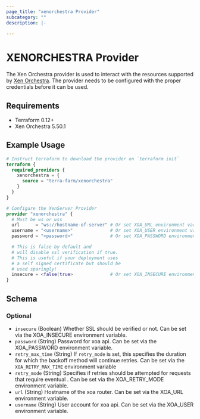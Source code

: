 ```yaml
---
page_title: "xenorchestra Provider"
subcategory: ""
description: |-
  
---
```


# XENORCHESTRA Provider

The Xen Orchestra provider is used to interact with the resources supported by [Xen Orchestra](https://github.com/vatesfr/xen-orchestra). The provider needs to be configured with the proper credentials before it can be used.

## Requirements

* Terraform 0.12+
* Xen Orchestra 5.50.1


## Example Usage

```terraform
# Instruct terraform to download the provider on `terraform init`
terraform {
  required_providers {
    xenorchestra = {
      source = "terra-farm/xenorchestra"
    }
  }
}

# Configure the XenServer Provider
provider "xenorchestra" {
  # Must be ws or wss
  url      = "ws://hostname-of-server" # Or set XOA_URL environment variable
  username = "<username>"              # Or set XOA_USER environment variable
  password = "<password>"              # Or set XOA_PASSWORD environment variable

  # This is false by default and
  # will disable ssl verification if true.
  # This is useful if your deployment uses
  # a self signed certificate but should be
  # used sparingly!
  insecure = <false|true>              # Or set XOA_INSECURE environment variable to any value
}
```

<!-- schema generated by tfplugindocs -->
## Schema

### Optional

- `insecure` (Boolean) Whether SSL should be verified or not. Can be set via the XOA_INSECURE environment variable.
- `password` (String) Password for xoa api. Can be set via the XOA_PASSWORD environment variable.
- `retry_max_time` (String) If `retry_mode` is set, this specifies the duration for which the backoff method will continue retries. Can be set via the `XOA_RETRY_MAX_TIME` environment variable
- `retry_mode` (String) Specifies if retries should be attempted for requests that require eventual . Can be set via the XOA_RETRY_MODE environment variable.
- `url` (String) Hostname of the xoa router. Can be set via the XOA_URL environment variable.
- `username` (String) User account for xoa api. Can be set via the XOA_USER environment variable.
